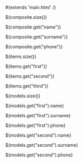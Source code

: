 \#{extends 'main.html' /}

${composite.size()}

${composite.get("name")}

${composite.get("surname")}

${composite.get("phone")}

${items.size()}

${items.get("first")}

${items.get("second")}

${items.get("third")}

${models.size()}

${models.get("first").name}

${models.get("first").surname}

${models.get("first").phone}

${models.get("second").name}

${models.get("second").surname}

${models.get("second").phone}
